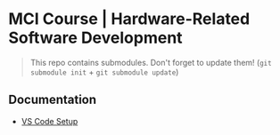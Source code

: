 # MCI Course | Hardware-Related Software Development

> This repo contains submodules. Don't forget to update them! (`git submodule init` + `git submodule update`)

## Documentation
- [VS Code Setup](docs/vscode_setup.md)

